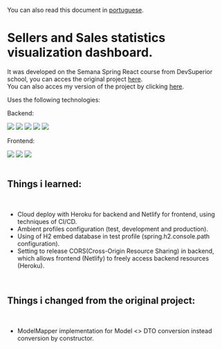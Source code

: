 You can also read this document in [portuguese](README.md).

# Sellers and Sales statistics visualization dashboard.

It was developed on the Semana Spring React course from DevSuperior school, you can acces the original project [here](https://github.com/acenelio/projeto-sds3). 
<br/>
You can also acces my version of the project by clicking [here](https://salesdashboardapi.netlify.app/).
<br/>

Uses the following technologies:
<br/>

Backend: 
<br/>

<img src="https://img.shields.io/badge/Java-ED8B00?style=for-the-badge&logo=java&logoColor=white"/>
<img src="https://img.shields.io/badge/Spring-6DB33F?style=for-the-badge&logo=spring&logoColor=white"/>
<img src="https://img.shields.io/badge/PostgreSQL-316192?style=for-the-badge&logo=postgresql&logoColor=white"/>
<img src="https://img.shields.io/badge/Postman-FF6C37?style=for-the-badge&logo=Postman&logoColor=white"/>
<img src="https://img.shields.io/badge/Heroku-430098?style=for-the-badge&logo=heroku&logoColor=white"/>

Frontend:
<br/>

<img src="https://img.shields.io/badge/React-20232A?style=for-the-badge&logo=react&logoColor=61DAFB"/>
<img src="https://img.shields.io/badge/Bootstrap-563D7C?style=for-the-badge&logo=bootstrap&logoColor=white"/>
<img src="https://img.shields.io/badge/Netlify-00C7B7?style=for-the-badge&logo=netlify&logoColor=white"/>
<br/>
<br/>

## Things i learned:
<br/>

- Cloud deploy with Heroku for backend and Netlify for frontend, using techniques of CI/CD.
- Ambient profiles configuration (test, development and production). <br/>
- Using of H2 embed database in test profile (spring.h2.console.path configuration). <br/>
- Setting to release CORS(Cross-Origin Resource Sharing) in backend, which allows frontend (Netlify) to freely access backend resources (Heroku). <br/>
<br/>

## Things i changed from the original project: 
<br/>

- ModelMapper implementation for Model <> DTO conversion instead conversion by constructor. <br/>
